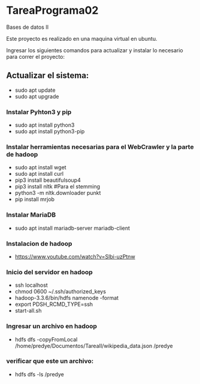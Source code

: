 # TareaPrograma02
Bases de datos II

Este proyecto es realizado en una maquina virtual en ubuntu.

Ingresar los siguientes comandos para actualizar y instalar lo necesario para correr el proyecto:

## Actualizar el sistema:
- sudo apt update
- sudo apt upgrade

### Instalar Pyhton3 y pip
- sudo apt install python3
- sudo apt install python3-pip

### Instalar herramientas necesarias para el WebCrawler y la parte de hadoop
- sudo apt install wget
- sudo apt install curl
- pip3 install beautifulsoup4
- pip3 install nltk  #Para el stemming
- python3 -m nltk.downloader punkt
- pip install mrjob

### Instalar MariaDB
- sudo apt install mariadb-server mariadb-client

### Instalacion de hadoop
- https://www.youtube.com/watch?v=Slbi-uzPtnw

### Inicio del servidor en hadoop
- ssh localhost 
- chmod 0600 ~/.ssh/authorized_keys 
- hadoop-3.3.6/bin/hdfs namenode -format
- export PDSH_RCMD_TYPE=ssh
- start-all.sh

### Ingresar un archivo en hadoop
- hdfs dfs -copyFromLocal /home/predye/Documentos/TareaII/wikipedia_data.json /predye

### verificar que este un archivo:
- hdfs dfs -ls /predye
